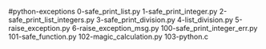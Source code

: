 #python-exceptions 
0-safe_print_list.py 1-safe_print_integer.py 2-safe_print_list_integers.py 3-safe_print_division.py 4-list_division.py 5-raise_exception.py 6-raise_exception_msg.py 100-safe_print_integer_err.py 101-safe_function.py 102-magic_calculation.py 103-python.c
